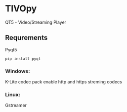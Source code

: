 # TIVOpy
QT5 - Video/Streaming Player


## Requrements

Pyqt5

```pip install pyqt```

### Windows:
K-Lite codec pack
enable http and https streming codecs

### Linux:
Gstreamer
